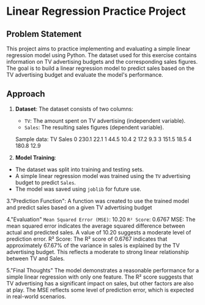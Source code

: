 # Linear Regression Practice Project
## Problem Statement
This project aims to practice implementing and evaluating a simple linear regression model using Python. The dataset used for this exercise contains information on TV advertising budgets and the corresponding sales figures. The goal is to build a linear regression model to predict sales based on the TV advertising budget and evaluate the model's performance.

## Approach

1. **Dataset**:
   The dataset consists of two columns:
   - `TV`: The amount spent on TV advertising (independent variable).
   - `Sales`: The resulting sales figures (dependent variable).

   Sample data:
      TV     Sales
0    230.1   22.1
1     44.5   10.4
2     17.2    9.3
3    151.5   18.5
4    180.8   12.9

2. **Model Training**:
- The dataset was split into training and testing sets.
- A simple linear regression model was trained using the `TV` advertising budget to predict `Sales`.
- The model was saved using `joblib` for future use.

3."Prediction Function": 
A function was created to use the trained model and predict sales based on a given TV advertising budget

4."Evaluation"
`Mean Squared Error (MSE)`: 10.20
`R² Score`: 0.6767
MSE: The mean squared error indicates the average squared difference between actual and predicted sales. A value of 10.20 suggests a moderate level of prediction error.
R² Score: The R² score of 0.6767 indicates that approximately 67.67% of the variance in sales is explained by the TV advertising budget. This reflects a moderate to strong linear relationship between TV and Sales.

5."Final Thoughts"
The model demonstrates a reasonable performance for a simple linear regression with only one feature.
The R² score suggests that TV advertising has a significant impact on sales, but other factors are also at play. The MSE reflects some level of prediction error, which is expected in real-world scenarios.
